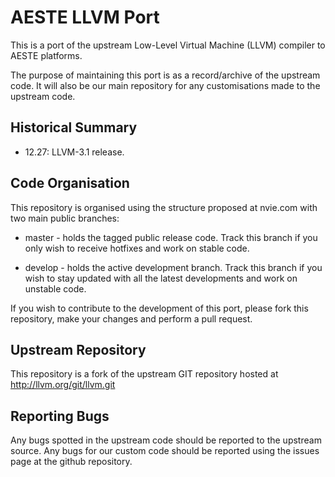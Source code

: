 AESTE LLVM Port
=============== 

This is a port of the upstream Low-Level Virtual Machine (LLVM)
compiler to AESTE platforms.

The purpose of maintaining this port is as a record/archive of the
upstream code. It will also be our main repository for any
customisations made to the upstream code.

Historical Summary
------------------
* 12.27: LLVM-3.1 release.

Code Organisation
-----------------
This repository is organised using the structure proposed at nvie.com
with two main public branches:

* master - holds the tagged public release code. Track this branch if
  you only wish to receive hotfixes and work on stable code.

* develop - holds the active development branch. Track this branch if
  you wish to stay updated with all the latest developments and work
  on unstable code.

If you wish to contribute to the development of this port, please fork
this repository, make your changes and perform a pull request.

Upstream Repository 
------------------- 
This repository is a fork of the upstream GIT repository hosted at
http://llvm.org/git/llvm.git

Reporting Bugs
--------------
Any bugs spotted in the upstream code should be reported to the
upstream source. Any bugs for our custom code should be reported using
the issues page at the github repository.
